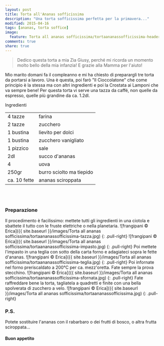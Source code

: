 ```yaml
---
layout: post
title: Torta all'Ananas sofficissima
description: "Una torta sofficissima perfetta per la primavera..."
modified: 2015-04-16
tags: [ananas, torta soffice]
image:
  feature: Torta all ananas sofficissima/tortaananassofficissima-header.jpg
comments: true
share: true
---
```


> Dedico questa torta a mia Zia Giusy, perché mi ricorda un momento molto bello della mia infanzia! E grazie alla Mamma per l'aiuto!

Mio marito domani fa il compleanno e mi ha chiesto di preparargli tre torta da portarsi a lavoro. Una è questa, poi farò "Il Cioccolatone" che come principio è la stessa ma con altri ingredienti e poi la Crostata ai Lamponi che va sempre bene! Per questa torta vi serve una tazza da caffé, non quelle da espresso, quelle più grandine da ca. 1.2dl.


<div class="ingredients">
  <div class="ingredients-title">Ingredienti</div>
  <table>
    <tbody>
      </tr>
      <tr>
        <td>4 tazze</td>
        <td>farina</td>
      </tr>
      <tr>
        <td>2 tazze</td>
        <td>zucchero</td>
      </tr>
      <tr>
        <td>1 bustina</td>
        <td>lievito per dolci</td>
      </tr>
      <tr>
        <td>1 bustina</td>
        <td>zucchero vanigliato</td>
      </tr>
      <tr>
        <td>1 pizzico</td>
        <td>sale</td>
      </tr>
      <tr>
        <td>2dl</td>
        <td>succo d'ananas</td>
       </tr>
      <tr>
        <td>4</td>
        <td>uova</td>
      </tr>
      <tr>
        <td>250gr</td>
        <td>burro sciolto ma tiepido</td>
      </tr>
      <tr>
        <td>ca. 10 fette</td>
        <td>ananas sciroppata</td>
      </tr>
    </tbody>
  </table>
  <br></br>
</div>


<h3>
  <font color="grey">
    <i class="icon-cogs"></i>
  </font> Preparazione
</h3>

Il procedimento è facilissimo: mettete tutti gli ingredienti in una ciotola e sbattete il tutto con le fruste elettriche o nella planetaria.
![frangipani © Erica]({{ site.baseurl }}/images/Torta all ananas sofficissima/tortaananassofficissima-tazza.jpg)
{: .pull-right}
![frangipani © Erica]({{ site.baseurl }}/images/Torta all ananas sofficissima/tortaananassofficissima-impasto.jpg)
{: .pull-right}
Poi mettete l'impasto in una teglia con sotto della carta forno e adagiateci sopra le fette d'ananas. 
![frangipani © Erica]({{ site.baseurl }}/images/Torta all ananas sofficissima/tortaananassofficissima-teglia.jpg)
{: .pull-right}
Poi infornate nel forno preriscaldato a 200°C per ca. mezz'oretta. Fate sempre la prova stecchino.
![frangipani © Erica]({{ site.baseurl }}/images/Torta all ananas sofficissima/tortaananassofficissima-sfornata.jpg)
{: .pull-right}
Fate raffreddare bene la torta, tagliatela a quadretti e finite con una bella spolverata di zucchero a velo.
![frangipani © Erica]({{ site.baseurl }}/images/Torta all ananas sofficissima/tortaananassofficissima.jpg)
{: .pull-right}

<h3>
  <font color="#FFCC00">
    <i class="icon-lightbulb"></i>
  </font> P.S.
</h3>

Potete sostituire l'ananas con il rabarbaro o dei frutti di bosco, o altra frutta sciroppata...

<h4>Buon appetito
  <font color="red">
    <i class="icon-smile"></i>
  </font>
</h4>
